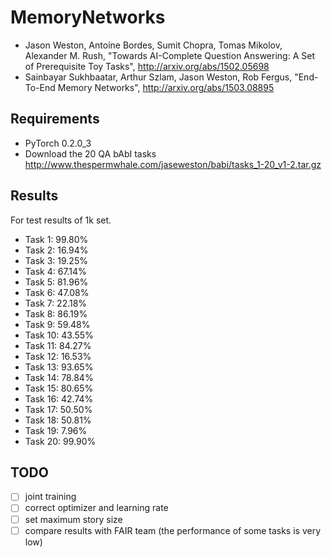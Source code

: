 # MemoryNetworks

- Jason Weston, Antoine Bordes, Sumit Chopra, Tomas Mikolov, Alexander M. Rush,
  "Towards AI-Complete Question Answering: A Set of Prerequisite Toy Tasks",
  http://arxiv.org/abs/1502.05698
- Sainbayar Sukhbaatar, Arthur Szlam, Jason Weston, Rob Fergus,
  "End-To-End Memory Networks",
  http://arxiv.org/abs/1503.08895

## Requirements
- PyTorch 0.2.0_3
- Download the 20 QA bAbI tasks http://www.thespermwhale.com/jaseweston/babi/tasks_1-20_v1-2.tar.gz

## Results

For test results of 1k set.

- Task 1: 99.80%
- Task 2: 16.94%
- Task 3: 19.25%
- Task 4: 67.14%
- Task 5: 81.96%
- Task 6: 47.08%
- Task 7: 22.18%
- Task 8: 86.19%
- Task 9: 59.48%
- Task 10: 43.55%
- Task 11: 84.27%
- Task 12: 16.53%
- Task 13: 93.65%
- Task 14: 78.84%
- Task 15: 80.65%
- Task 16: 42.74%
- Task 17: 50.50%
- Task 18: 50.81%
- Task 19: 7.96%
- Task 20: 99.90%


## TODO
- [ ] joint training
- [ ] correct optimizer and learning rate
- [ ] set maximum story size
- [ ] compare results with FAIR team (the performance of some tasks is very low)
